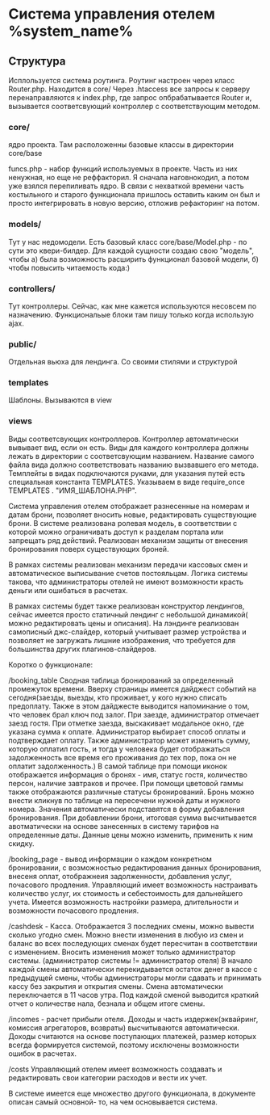 Система управления отелем %system_name% 
=====================

Структура 
-----------------------------------

Исплользуется система роутинга. Роутинг настроен через класс Router.php. Находится в core/
Через .htaccess все запросы к серверу перенаправляются к index.php, где запрос опбрабатывается Router
и, вызывается соответсвующий контроллер с соответствующим методом.

### core/ 
ядро проекта. Там расположенны базовые классы в директории core/base

funcs.php - набор функций используемых в проекте. Часть из них ненужная, но еще не реффакторил. Я сначала наговнокодил,
а потом уже взялся перепиливать ядро. В связи с нехваткой времени часть костыльного и старого функционала пришлось оставить
каким он был и просто интегрировать в новую версию, отложив рефакторинг на потом.

### models/ 
Тут у нас недомодели. Есть базовый класс core/base/Model.php - по сути это квери-билдер. Для каждой сущности создаю свою "модель",
чтобы а) была возможность расширить функционал базовой модели, б) чтобы повысить читаемость кода:)

### controllers/ 
Тут контроллеры. 
Сейчас, как мне кажется используются несовсем по назначению. Функциональые блоки там пишу только когда использую ajax.

### public/ 

Отдельная вьюха для лендинга. Со своими стилями и структурой

### templates

Шаблоны. Вызываются в view

### views 
Виды соответсвующих контроллеров.
Контроллер автоматически вывывает вид, если он есть.
Виды для каждого контроллера должны лежать в директории с соответсвующим названием. Название самого файла вида должно
соответствовать названию вызвавшего его метода. Темплейты в видах подключаются руками, для указания путей есть специальная константа
TEMPLATES. Указываем в виде require_once TEMPLATES . "ИМЯ_ШАБЛОНА.PHP".





Cистема управления отелем отображает разнесенные на номерам и датам брони, позволяет вносить новые, редактировать существующие брони. В системе реализована ролевая модель, в соответствии с которой можно ограничивать доступ к разделам портала или запрещать ряд действий. Реализован механизм защиты от внесения бронирования поверх существующих броней.

В рамках системы реализован механизм передачи кассовых смен и автоматическое выписывание счетов постояльцам. Логика системы такова, что администраторы отелей не имеют возможности красть деньги или ошибаться в расчетах. 

В рамках системы будет также реализован конструктор лендингов, сейчас имеется просто статичный лендинг с небольшой динамикой( можно редактировать цены и описания).
На лэндинге реализован самописный джс-слайдер, который учитывает размер устройства и позволяет не загружать лишние изображения, что требуется для большинства других плагинов-слайдеров.


Коротко о функционале:

/booking_table Сводная таблица бронирований за определенный промежуток времени. Вверху страницы имеется дайджест событий на сегодня(заезды, выезды, кто проживает, у кого нужно списать предоплату. Также в этом дайджесте выводится напоминание о том, что человек брал ключ под залог. При заезде, администратор отмечает заезд гостя. При отметке заезда, выскакивает модальное окно, где указана сумма к оплате. Администратор выбирает способ оплаты и подтверждает оплату. Также администратор может изменить сумму, которую оплатил гость, и тогда у человека будет отображаться задолженность все время его проживания до тех пор, пока он не оплатит задолженность.)
В самой таблице при помощи иконок отображается информация о бронях - имя, статус гостя, количество персон, наличие завтраков и прочее. При помощи цветовой гаммы также отображаются различные статусы бронирований. Бронь можно внести кликнув по таблице на пересечени нужной даты и нужного номера. Значения автоматически подставятся в форму добавления бронирования. При добавлении брони, итоговая сумма высчитывается авотматически на основе занесенных в систему тарифов на  определенные даты. Данные цены можно изменить, применить к ним скидку.

/booking_page - вывод информации о каждом конкретном бронировании, с возможностью редактирования данных бронирования, внесеня оплат, отображнеия задолженности, добавления услуг, почасового продления.
Управляющий имеет возможность настраивать количество услуг, их стоимость и себестоимость для дальнейшего учета.
Имеется возможность настройки размера, длительности и возможности почасового продления.

/cashdesk - Касса. Отображается 3 последних смены, можно вывести сколько угодно смен. Можно внести изменения в любую из смен и баланс во всех последующих сменах будет пересчитан в соответствии с изменением. Вносить изменения может только администратор системы. (администратор системы != администратор отеля)
В начало каждой смены автоматически перекидывается остаток денег в кассе с предыдущей смены, чтобы администраторы могли сдавать и принимать кассу без закрытия и открытия смены. 
Смена автоматически переключается в 11 часов утра. 
Под каждой сменой выводится краткий отчет о количестве нала, безнала и общем итоге смены.

/incomes - расчет прибыли отеля. Доходы и часть издержек(эквайринг, комиссия агрегаторов, возвраты) высчитываются автоматически. Доходы считаются на основе поступающих платежей, размер которых всегда формируется системой, поэтому исключены возможности ошибок в расчетах.

/costs Управляющий отелем имеет возможность создавать и редактировать свои категории расходов и вести их учет.

В системе имеется еще множество другого функционала, в документе описан самый основной- то, на чем основывается система.
